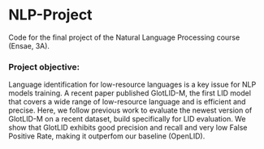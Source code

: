 # NLP-Project

Code for the final project of the Natural Language Processing course (Ensae, 3A). 

### Project objective: 
Language identification for low-resource languages is a key issue for NLP models training. A recent paper published GlotLID-M, the first LID model that covers a wide range of low-resource language and is efficient and precise. Here, we follow previous work to evaluate the newest version of GlotLID-M on a recent dataset, build specifically for LID evaluation. We show that GlotLID exhibits good precision and recall and very low False Positive Rate, making it outperfom our baseline (OpenLID). 
